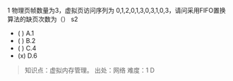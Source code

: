 1
物理页帧数量为3，虚拟页访问序列为 0,1,2,0,1,3,0,3,1,0,3，请问采用FIFO置换算法的缺页次数为（） s2
- ( ) A.1
- ( ) B.2
- ( ) C.4
- (x) D.6

> 知识点：虚拟内存管理。
> 出处：网络
> 难度：1
> D
